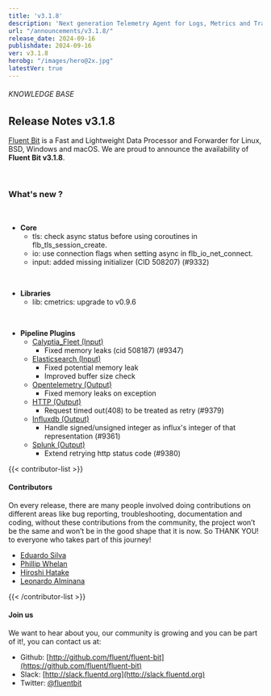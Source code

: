 ```yaml
---
title: 'v3.1.8'
description: 'Next generation Telemetry Agent for Logs, Metrics and Traces. '
url: "/announcements/v3.1.8/"
release_date: 2024-09-16
publishdate: 2024-09-16
ver: v3.1.8
herobg: "/images/hero@2x.jpg"
latestVer: true
---
```


###### KNOWLEDGE BASE

## Release Notes v3.1.8

[Fluent Bit](https://fluentbit.io) is a Fast and Lightweight Data Processor and Forwarder for Linux, BSD, Windows and macOS. We are proud to announce the availability of **Fluent Bit v3.1.8**.

<br>

### What's new ?

<br>

 - __Core__
   - tls: check async status before using coroutines in flb_tls_session_create.
   - io: use connection flags when setting async in flb_io_net_connect.
   - input: added missing initializer (CID 508207) (#9332)

<br>

 - __Libraries__
   - lib: cmetrics: upgrade to v0.9.6

<br>

 - __Pipeline Plugins__
   - [Calyptia_Fleet (Input)](https://docs.fluentbit.io/manual/pipeline/inputs/calyptia_fleet/)
      - Fixed memory leaks (cid 508187) (#9347)
   - [Elasticsearch (Input)](https://docs.fluentbit.io/manual/pipeline/inputs/elasticsearch/)
      - Fixed potential memory leak
      - Improved buffer size check
   - [Opentelemetry (Output)](https://docs.fluentbit.io/manual/pipeline/outputs/opentelemetry/)
      - Fixed memory leaks on exception
   - [HTTP (Output)](https://docs.fluentbit.io/manual/pipeline/outputs/http/)
      - Request timed out(408) to be treated as retry (#9379)
   - [Influxdb (Output)](https://docs.fluentbit.io/manual/pipeline/outputs/influxdb/)
      - Handle signed/unsigned integer as influx's integer of that representation (#9361)
   - [Splunk (Output)](https://docs.fluentbit.io/manual/pipeline/outputs/splunk/)
      - Extend retrying http status code (#9380)

{{< contributor-list >}}

#### Contributors

On every release, there are many people involved doing contributions on different areas like bug reporting, troubleshooting, documentation and coding, without these contributions from the community, the project won’t be the same and won’t be in the good shape that it is now. So THANK YOU! to everyone who takes part of this journey!


- [Eduardo Silva](https://github.com/edsiper)
- [Phillip Whelan](https://github.com/pwhelan)
- [Hiroshi Hatake](https://github.com/cosmo0920)
- [Leonardo Alminana](https://github.com/leonardo-albertovich)

{{< /contributor-list >}}

#### Join us

We want to hear about you, our community is growing and you can be part of it!, you can contact us at:

* Github: [http://github.com/fluent/fluent-bit](https://github.com/fluent/fluent-bit)
* Slack: [http://slack.fluentd.org](http://slack.fluentd.org)
* Twitter: [@fluentbit](https://twitter.com/fluentbit)
